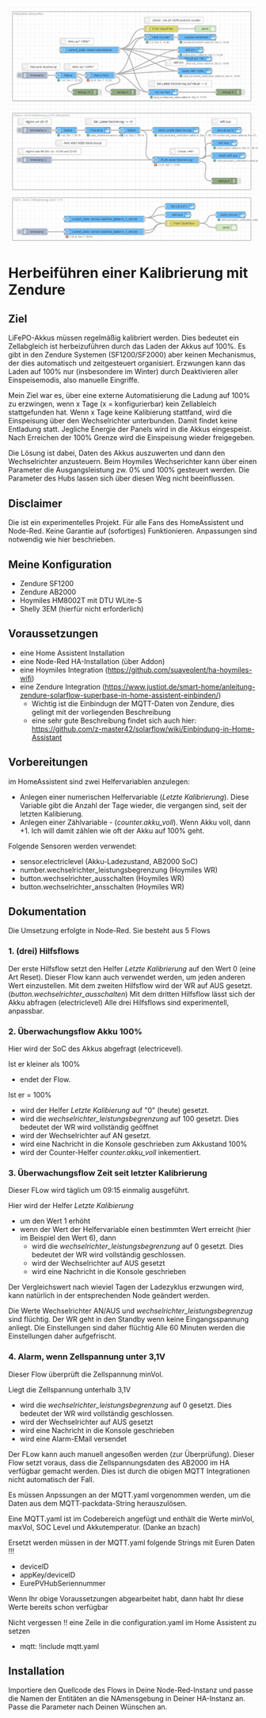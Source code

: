 
![Flow](/Flows_kalibrierung.JPG)

# Herbeiführen einer Kalibrierung mit Zendure
## Ziel
LiFePO-Akkus müssen regelmäßig kalibriert werden. Dies bedeutet ein Zellabgleich ist herbeizuführen durch das Laden der Akkus auf 100%.
Es gibt in den Zendure Systemen (SF1200/SF2000) aber keinen Mechanismus, der dies automatisch und zeitgesteuert organisiert. 
Erzwungen kann das Laden auf 100% nur (insbesondere im Winter) durch Deaktivieren aller Einspeisemodis, also manuelle Eingriffe.

Mein Ziel war es, über eine externe Automatisierung die Ladung auf 100% zu erzwingen, wenn x Tage (x = konfigurierbar) kein Zellableich stattgefunden hat.
Wenn x Tage keine Kalibierung stattfand, wird die Einspeisung über den Wechselrichter unterbunden. Damit findet keine Entladung statt. Jegliche Energie der Panels wird in die Akkus eingespeist. 
Nach Erreichen der 100% Grenze wird die Einspeisung wieder freigegeben.

Die Lösung ist dabei, Daten des Akkus auszuwerten und dann den Wechselrichter anzusteuern. Beim Hoymiles Wechserichter kann über einen Parameter die Ausgangsleistung zw. 0% und 100% gesteuert werden.
Die Parameter des Hubs lassen sich über diesen Weg nicht beeinflussen. 

## Disclaimer
Die ist ein experimentelles Projekt. Für alle Fans des HomeAssistent und Node-Red. Keine Garantie auf (sofortiges) Funktionieren. Anpassungen sind notwendig wie hier beschrieben.

## Meine Konfiguration
 - Zendure SF1200
 - Zendure AB2000
 - Hoymiles HM8002T mit DTU WLite-S
 - Shelly 3EM (hierfür nicht erforderlich)

## Voraussetzungen
- eine Home Assistent Installation
- eine Node-Red HA-Installation (über Addon)
- eine Hoymiles Integration (https://github.com/suaveolent/ha-hoymiles-wifi)
- eine Zendure Integration (https://www.justiot.de/smart-home/anleitung-zendure-solarflow-superbase-in-home-assistent-einbinden/)
    - Wichtig ist die Einbindugn der MQTT-Daten von Zendure, dies gelingt mit der vorliegenden Beschreibung 
    - eine sehr gute Beschreibung findet sich auch hier: https://github.com/z-master42/solarflow/wiki/Einbindung-in-Home-Assistant

## Vorbereitungen
im HomeAssistent sind zwei Helfervariablen anzulegen:
- Anlegen einer numerischen Helfervariable (_Letzte Kalibrierung_). Diese Variable gibt die Anzahl der Tage wieder, die vergangen sind, seit der letzten Kalibierung.
- Anlegen einer Zählvariable - (_counter.akku_voll_). Wenn Akku voll, dann +1. Ich will damit zählen wie oft der Akku auf 100% geht.   

Folgende Sensoren werden verwendet:
- sensor.electriclevel (Akku-Ladezustand, AB2000 SoC)
- number.wechselrichter_leistungsbegrenzung (Hoymiles WR)
- button.wechselrichter_ausschalten (Hoymiles WR)
- button.wechselrichter_ansschalten (Hoymiles WR)

## Dokumentation
Die Umsetzung erfolgte in Node-Red.
Sie besteht aus 5 Flows

### 1. (drei) Hilfsflows
Der erste Hilfsflow setzt den Helfer _Letzte Kalibrierung_ auf den Wert 0 (eine Art Reset). Dieser Flow kann auch verwendet werden, um jeden anderen Wert einzustellen.
Mit dem zweiten Hilfsflow wird der WR auf AUS gesetzt. (_button.wechselrichter_ausschalten_)
Mit dem dritten Hilfsflow lässt sich der Akku abfragen (electriclevel)
Alle drei Hilfsflows sind experimentell, anpassbar.

### 2. Überwachungsflow Akku 100%
Hier wird der SoC des Akkus abgefragt (electricevel).

Ist er kleiner als 100%
- endet der Flow.

Ist er = 100% 
- wird der Helfer _Letzte Kalibierung_ auf "0" (heute) gesetzt.
- wird die _wechselrichter_leistungsbegrenzung_ auf 100 gesetzt. Dies bedeutet der WR wird vollständig geöffnet
- wird der Wechselrichter auf AN gesetzt.
- wird eine Nachricht in die Konsole geschrieben zum Akkustand 100%
- wird der Counter-Helfer _counter.akku_voll_ inkementiert.

### 3. Überwachungsflow Zeit seit letzter Kalibrierung
Dieser FLow wird täglich um 09:15 einmalig ausgeführt.

Hier wird der Helfer _Letzte Kalibierung_
- um den Wert 1 erhöht
- wenn der Wert der Helfervariable einen bestimmten Wert erreicht (hier im Beispiel den Wert 6), dann 
    - wird die _wechselrichter_leistungsbegrenzung_ auf 0 gesetzt. Dies bedeutet der WR wird vollständig geschlossen.
    - wird der Wechselrichter auf AUS gesetzt
    - wird eine Nachricht in die Konsole geschrieben

Der Vergleichswert nach wieviel Tagen der Ladezyklus erzwungen wird, kann natürlich in der entsprechenden Node geändert werden.

Die Werte Wechselrichter AN/AUS und _wechselrichter_leistungsbegrenzug_ sind flüchtig. Der WR  geht in den Standby wenn keine Eingangsspannung anliegt. Die Einstellungen sind daher flüchtig
Alle 60 Minuten werden die Einstellungen daher aufgefrischt.

### 4. Alarm, wenn Zellspannung unter 3,1V
Dieser Flow überprüft die Zellspannung minVol.

Liegt die Zellspannung unterhalb 3,1V
- wird die _wechselrichter_leistungsbegrenzung_ auf 0 gesetzt. Dies bedeutet der WR wird vollständig geschlossen.
- wird der Wechselrichter auf AUS gesetzt
- wird eine Nachricht in die Konsole geschrieben
- wird eine Alarm-EMail versendet

Der FLow kann auch manuell angesoßen werden (zur Überprüfung).
Dieser Flow setzt voraus, dass die Zellspannungsdaten des AB2000 im HA verfügbar gemacht werden. Dies ist durch die obigen MQTT Integrationen nicht automatisch der Fall.

Es müssen Anpssungen an der MQTT.yaml vorgenommen werden, um die Daten aus dem MQTT-packdata-String herauszulösen.

Eine MQTT.yaml ist im Codebereich angefügt und enthält die Werte minVol, maxVol, SOC Level und Akkutemperatur. (Danke an bzach)

Ersetzt werden müssen in der MQTT.yaml folgende Strings mit Euren Daten !!!
- deviceID
- appKey/deviceID
- EurePVHubSeriennummer

Wenn Ihr obige Voraussetzungen abgearbeitet habt, dann habt Ihr diese Werte bereits schon verfügbar 

Nicht vergessen !! eine Zeile in die configuration.yaml im Home Assistent zu setzen
- mqtt: !include mqtt.yaml

## Installation
Importiere den Quellcode des Flows in Deine Node-Red-Instanz und passe die Namen der Entitäten an die NAmensgebung in Deiner HA-Instanz an.
Passe die Parameter nach Deinen Wünschen an.
